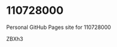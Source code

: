 # 110728000
Personal GitHub Pages site for 110728000

















































ZBXh3
